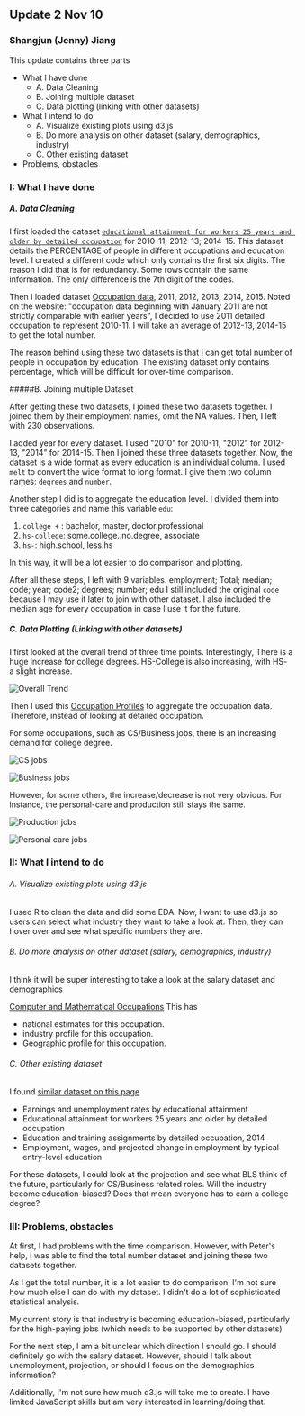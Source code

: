 ## Update 2 Nov 10

### Shangjun (Jenny) Jiang

This update contains three parts
- What I have done
	- A. Data Cleaning
	- B. Joining multiple dataset
	- C. Data plotting (linking with other datasets)
- What I intend to do
	- A. Visualize existing plots using d3.js
	- B. Do more analysis on other dataset (salary, demographics, industry)
	- C. Other existing dataset
- Problems, obstacles

### I: What I have done

##### A. Data Cleaning

I first loaded the dataset [`educational attainment for workers 25 years and older by detailed occupation`]((https://www.bls.gov/emp/ep_table_111.htm)) for 2010-11; 2012-13; 2014-15. This dataset details the PERCENTAGE of people in different occupations and education level.
I created a different code which only contains the first six digits. The reason I did that is for redundancy. Some rows contain the same information. The only difference is the 7th digit of the codes. 

Then I loaded dataset [Occupation data](https://www.bls.gov/cps/demographics.htm), 2011, 2012, 2013, 2014, 2015. Noted on the website: "occupation data beginning with January 2011 are not strictly comparable with earlier years", I decided to use 2011 detailed occupation to represent 2010-11. I will take an average of 2012-13, 2014-15 to get the total number.

The reason behind using these two datasets is that I can get total number of people in occupation by education. The existing dataset only contains percentage, which will be difficult for over-time comparison.

#####B. Joining multiple Dataset

After getting these two datasets, I joined these two datasets together. I joined them by their employment names, omit the NA values. Then, I left with 230 observations.

I added year for every dataset. I used "2010" for 2010-11, "2012" for 2012-13, "2014" for 2014-15.
Then I joined these three datasets together. Now, the dataset is a wide format as every education is an individual column. I used `melt` to convert the wide format to long format. I give them two column names: `degrees` and `number`. 

Another step I did is to aggregate the education level. I divided them into three categories and name this variable `edu`:
1. `college +` : bachelor, master, doctor.professional
2. `hs-college`: some.college..no.degree, associate
3. `hs-`: high.school, less.hs

In this way, it will be a lot easier to do comparison and plotting.

After all these steps, I left with 9 variables.
employment;  Total;   median; code; year; code2; degrees;   number; edu
I still included the original `code` because I may use it later to join with other dataset. I also included the median age for every occupation in case I use it for the future.

 

##### C. Data Plotting (Linking with other datasets)

I first looked at the overall trend of three time points.
Interestingly, There is a huge increase for college degrees. HS-College is also increasing, with HS- a slight increase. 

![Overall Trend](image/overall_trend.png)

Then I used this [Occupation Profiles](https://www.bls.gov/oes/current/oes_stru.htm) to aggregate the occupation data. Therefore, instead of looking at detailed occupation.

For some occupations, such as CS/Business jobs, there is an increasing demand for college degree.

![CS jobs](image/cs_job.png)

![Business jobs](image/biz_job.png)

However, for some others, the increase/decrease is not very obvious. For instance, the personal-care and production still stays the same. 

![Production jobs](image/production_job.png)

![Personal care jobs](image/personal_care.png)


### II: What I intend to do

###### A. Visualize existing plots using d3.js 

I used R to clean the data and did some EDA. Now, I want to use d3.js so users can select what industry they want to take a look at. Then, they can hover over and see what specific numbers they are.

###### B. Do more analysis on other dataset (salary, demographics, industry)

I think it will be super interesting to take a look at the salary dataset and demographics

[Computer and Mathematical Occupations](https://www.bls.gov/oes/current/oes150000.htm)
This has 
- national estimates for this occupation. 
- industry profile for this occupation.
- Geographic profile for this occupation.

###### C. Other existing dataset

I found [similar dataset on this page](https://www.bls.gov/emp/ep_education_training_system.htm) 
- Earnings and unemployment rates by educational attainment
- Educational attainment for workers 25 years and older by detailed occupation
- Education and training assignments by detailed occupation, 2014
- Employment, wages, and projected change in employment by typical entry-level education


For these datasets, I could look at the projection and see what BLS think of the future, particularly for CS/Business related roles. Will the industry become education-biased? Does that mean everyone has to earn a college degree? 


### III: Problems, obstacles 

At first, I had problems with the time comparison. However, with Peter's help, I was able to find the total number dataset and joining these two datasets together.

As I get the total number, it is a lot easier to do comparison. I'm not sure how much else I can do with my dataset. I didn't do a lot of sophisticated statistical analysis.

My current story is that industry is becoming education-biased, particularly for the high-paying jobs (which needs to be supported by other datasets)

For the next step, I am a bit unclear which direction I should go. I should definitely go with the salary dataset. 
However, should I talk about unemployment, projection, or should I focus on the demographics information?

Additionally, I'm not sure how much d3.js will take me to create. I have limited JavaScript skills but am very interested in learning/doing that.












